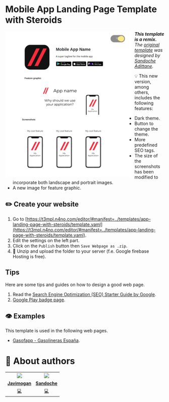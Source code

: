 # Mobile App Landing Page Template with Steroids
<p align="center">
<img src="https://github.com/javimogan/AppLandingPageWithSteroids/blob/main/assets/Preview.png?raw=true"
	width = 400
	alt="Preview"
	style="float: left; margin-right: 10px;" />
</p>


_**This template is a remix.** The [original template](https://github.com/sandoche/Mobile-app-landingpage-template) was designed by [Sandoche Adittane](https://www.sandoche.com/)._

💡 This new version, among others, includes the following features:
- Dark theme.
- Button to change the theme.
- More predefined SEO tags.
- The size of the screenshots has been modified to incorporate both landscape and portrait images.
- A new image for feature graphic.

## ✏️ Create your website
1. Go to  [https://t3mpl.n4no.com/editor/#manifest=../templates/app-landing-page-with-steroids/template.yaml](https://t3mpl.n4no.com/editor/#manifest=../templates/app-landing-page-with-steroids/template.yaml).
2. Edit the settings on the left part.
3.  Click on the  `Publish`  button then  `Save Webpage as .zip`.
4.  🚀 Unzip and upload the folder to your server (f.e. Google firebase Hosting is free).

## Tips
Here are some tips and guides on how to design a good web page.
1.  Read the [Search Engine Optimization (SEO) Starter Guide by Google](https://developers.google.com/search/docs/beginner/seo-starter-guide).
2. [Google Play  badge page](https://play.google.com/intl/en_us/badges/).

## 👁️ Examples
This template is used in the following web pages.
- [Gasofapp - Gasolineras España](https://gasofapp.javimogan.com/).

# 🌚 About authors
<!-- About Author -->
<table id="contributors">
	<tr id="info_avatar">
		<td id="javimogan" align="center">
			<a href="https://github.com/javimogan">
				<img src="https://avatars.githubusercontent.com/u/61110500?v=4" width="100px"/>
			</a>
		</td>
		<td id="javimogan" align="center">
			<a href="https://github.com/sandoche">
				<img src="https://avatars.githubusercontent.com/u/3635348?v=4" width="100px"/>
			</a>
		</td>
	</tr>
	<tr id="info_name">
		<td id="javimogan" align="center">
			<a href="https://github.com/javimogan">
				<strong>Javimogan</strong>
			</a>
		</td>
		<td id="javimogan" align="center">
			<a href="https://github.com/sandoche">
				<strong>Sandoche</strong>
			</a>
		</td>
	</tr>
	<tr id="info_commit">
		<td id="javimogan" align="center">
			<a href="/commits?author=javimogan" title="Developer">
				<span id="role">💻</span>
			</a>
		</td>
		<td id="javimogan" align="center">
			<a href="/commits?author=sandoche" title="Developer">
				<span id="role">💻</span>
			</a>
		</td>
	</tr>
</table>
<!-- end About Author -->
